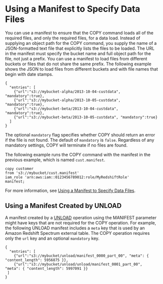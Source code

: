 # Using a Manifest to Specify Data Files<a name="loading-data-files-using-manifest"></a>

You can use a manifest to ensure that the COPY command loads all of the required files, and only the required files, for a data load\. Instead of supplying an object path for the COPY command, you supply the name of a JSON\-formatted text file that explicitly lists the files to be loaded\. The URL in the manifest must specify the bucket name and full object path for the file, not just a prefix\. You can use a manifest to load files from different buckets or files that do not share the same prefix\. The following example shows the JSON to load files from different buckets and with file names that begin with date stamps\.

```
{
  "entries": [
    {"url":"s3://mybucket-alpha/2013-10-04-custdata", "mandatory":true},
    {"url":"s3://mybucket-alpha/2013-10-05-custdata", "mandatory":true},
    {"url":"s3://mybucket-beta/2013-10-04-custdata", "mandatory":true},
    {"url":"s3://mybucket-beta/2013-10-05-custdata", "mandatory":true}
  ]
}
```

The optional `mandatory` flag specifies whether COPY should return an error if the file is not found\. The default of `mandatory` is `false`\. Regardless of any mandatory settings, COPY will terminate if no files are found\. 

The following example runs the COPY command with the manifest in the previous example, which is named `cust.manifest`\. 

```
copy customer
from 's3://mybucket/cust.manifest' 
iam_role 'arn:aws:iam::0123456789012:role/MyRedshiftRole'
manifest;
```

For more information, see [Using a Manifest to Specify Data Files](r_COPY_command_examples.md#copy-command-examples-manifest)\.

## Using a Manifest Created by UNLOAD<a name="loading-data-files-using-unload-manifest"></a>

A manifest created by a [UNLOAD](r_UNLOAD.md) operation using the MANIFEST parameter might have keys that are not required for the COPY operation\. For example, the following UNLOAD manifest includes a `meta` key that is used by an Amazon Redshift Spectrum external table\. The COPY operation requires only the `url` key and an optional `mandatory` key\.

```
{
  "entries": [
    {"url":"s3://mybucket/unload/manifest_0000_part_00", "meta": { "content_length": 5956875 }},
    {"url":"s3://mybucket/unload/unload/manifest_0001_part_00", "meta": { "content_length": 5997091 }}
 ]
}
```